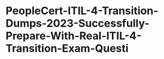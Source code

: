 # PeopleCert-ITIL-4-Transition-Dumps-2023-Successfully-Prepare-With-Real-ITIL-4-Transition-Exam-Questi